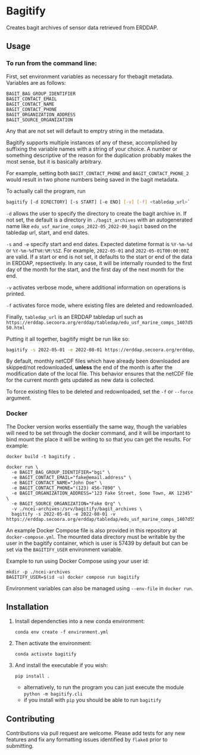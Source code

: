 # Bagitify

Creates bagit archives of sensor data retrieved from ERDDAP.

## Usage

### To run from the command line:

First, set environment variables as necessary for thebagit metadata. Variables are as follows:

```
BAGIT_BAG_GROUP_IDENTIFIER
BAGIT_CONTACT_EMAIL
BAGIT_CONTACT_NAME
BAGIT_CONTACT_PHONE
BAGIT_ORGANIZATION_ADDRESS
BAGIT_SOURCE_ORGANIZATION
```

Any that are not set will default to emptry string in the metadata.

Bagitify supports multiple instances of any of these, accomplished by suffixing the variable names
with a string of your choice. A number or something descriptive of the reason for the duplication
probably makes the most sense, but it is basically arbitrary.

For example, setting both `BAGIT_CONTACT_PHONE` and `BAGIT_CONTACT_PHONE_2` would result in
two phone numbers being saved in the bagit metadata.

To actually call the program, run

```bash
bagitify [-d DIRECTORY] [-s START] [-e END] [-v] [-f] <tabledap_url>`
```

`-d` allows the user to specify the directory to create the bagit archive in. If not set,
the default is a directory in `./bagit_archives` with an autogenerated name like
`edu_usf_marine_comps_2022-05_2022-09_bagit` based on the tabledap url, start, and end dates.

`-s` and `-e` specify start and end dates. Expected datetime format is `%Y-%m-%d` or `%Y-%m-%dT%H:%M:%SZ`.
For example, `2022-05-01` and `2022-05-01T00:00:00Z` are valid. If a start or end is not set, it defaults to
the start or end of the data in ERDDAP, repsectively. In any case, it will be internally
rounded to the first day of the month for the start, and the first day of the next month for the end.

`-v` activates verbose mode, where additional information on operations is printed.

`-f` activates force mode, where existing files are deleted and redownloaded.

Finally, `tabledap_url` is an ERDDAP tabledap url such as `https://erddap.secoora.org/erddap/tabledap/edu_usf_marine_comps_1407d550.html`

Putting it all together, bagitify might be run like so:

```bash
bagitify -s 2022-05-01 -e 2022-08-01 https://erddap.secoora.org/erddap/tabledap/edu_usf_marine_comps_1407d550.html
```

By default, monthly netCDF files which have already been downloaded are skipped/not redownloaded, __unless__ the
end of the month is after the modification date of the local file. This behavior ensures that the netCDF file for
the current month gets updated as new data is collected.

To force existing files to be deleted and redownloaded, set the `-f` or `--force` argument.

### Docker

The Docker version works essentially the same way, though the variables will need to be set through the docker command,
and it will be important to bind mount the place it will be writing to so that you can get the results. For example: 

```
docker build -t bagitify .

docker run \
  -e BAGIT_BAG_GROUP_IDENTIFIER="bgi" \
  -e BAGIT_CONTACT_EMAIL="fake@email.address" \
  -e BAGIT_CONTACT_NAME="John Doe" \
  -e BAGIT_CONTACT_PHONE="(123) 456-7890" \
  -e BAGIT_ORGANIZATION_ADDRESS="123 Fake Street, Some Town, AK 12345" \
  -e BAGIT_SOURCE_ORGANIZATION="Fake Org" \
  -v ./ncei-archives:/srv/bagitify/bagit_archives \
  bagitify -s 2022-05-01 -e 2022-08-01 -v https://erddap.secoora.org/erddap/tabledap/edu_usf_marine_comps_1407d550.html
```

An example Docker Compose file is also provided in this repository at `docker-compose.yml`.
The mounted data directory must be writable by the user in the bagitify container,
which is user is 57439 by default but can be set via the `BAGITIFY_USER` environment variable.

Example to run using Docker Compose using your user id:

```
mkdir -p ./ncei-archives
BAGITIFY_USER=$(id -u) docker compose run bagitify
```

Environment variables can also be managed using `--env-file` in `docker run`.

## Installation

1. Install dependencties into a new conda environment:
    ```
    conda env create -f environment.yml
    ```
2. Then activate the environment:
    ```
    conda activate bagitify
    ```
3. And install the executable if you wish:
    ```
    pip install .
    ```
    - alternatively, to run the program you can just execute the module `python -m bagitify.cli`
    - if you install with `pip` you should be able to run `bagitify`

## Contributing

Contributions via pull request are welcome. Please add tests for any new features and fix any
formatting issues identified by `flake8` prior to submitting.
